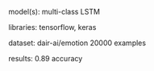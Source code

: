 model(s): multi-class LSTM

libraries: tensorflow, keras

dataset: dair-ai/emotion 20000 examples

results: 0.89 accuracy
